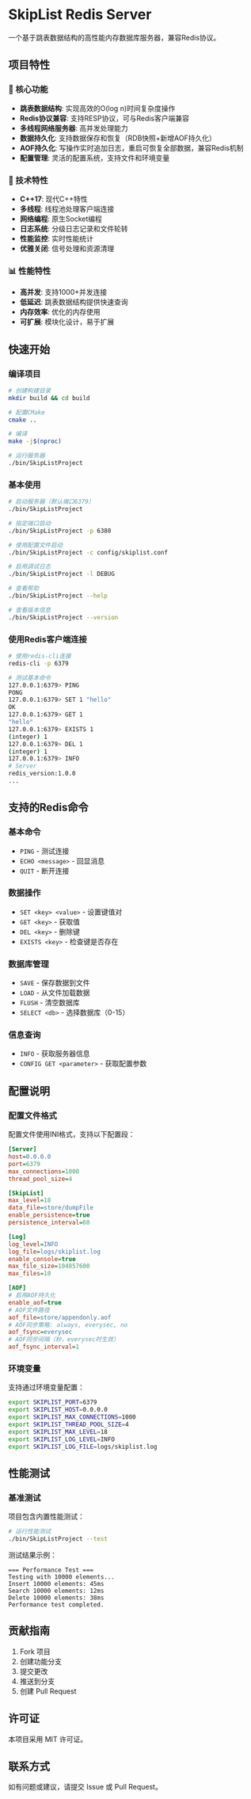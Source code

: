 # SkipList Redis Server

一个基于跳表数据结构的高性能内存数据库服务器，兼容Redis协议。

## 项目特性

### 🚀 核心功能
- **跳表数据结构**: 实现高效的O(log n)时间复杂度操作
- **Redis协议兼容**: 支持RESP协议，可与Redis客户端兼容
- **多线程网络服务器**: 高并发处理能力
- **数据持久化**: 支持数据保存和恢复（RDB快照+新增AOF持久化）
- **AOF持久化**: 写操作实时追加日志，重启可恢复全部数据，兼容Redis机制
- **配置管理**: 灵活的配置系统，支持文件和环境变量

### 🔧 技术特性
- **C++17**: 现代C++特性
- **多线程**: 线程池处理客户端连接
- **网络编程**: 原生Socket编程
- **日志系统**: 分级日志记录和文件轮转
- **性能监控**: 实时性能统计
- **优雅关闭**: 信号处理和资源清理

### 📊 性能特性
- **高并发**: 支持1000+并发连接
- **低延迟**: 跳表数据结构提供快速查询
- **内存效率**: 优化的内存使用
- **可扩展**: 模块化设计，易于扩展

## 快速开始

### 编译项目

```bash
# 创建构建目录
mkdir build && cd build

# 配置CMake
cmake ..

# 编译
make -j$(nproc)

# 运行服务器
./bin/SkipListProject
```

### 基本使用

```bash
# 启动服务器（默认端口6379）
./bin/SkipListProject

# 指定端口启动
./bin/SkipListProject -p 6380

# 使用配置文件启动
./bin/SkipListProject -c config/skiplist.conf

# 启用调试日志
./bin/SkipListProject -l DEBUG

# 查看帮助
./bin/SkipListProject --help

# 查看版本信息
./bin/SkipListProject --version
```

### 使用Redis客户端连接

```bash
# 使用redis-cli连接
redis-cli -p 6379

# 测试基本命令
127.0.0.1:6379> PING
PONG
127.0.0.1:6379> SET 1 "hello"
OK
127.0.0.1:6379> GET 1
"hello"
127.0.0.1:6379> EXISTS 1
(integer) 1
127.0.0.1:6379> DEL 1
(integer) 1
127.0.0.1:6379> INFO
# Server
redis_version:1.0.0
...
```

## 支持的Redis命令

### 基本命令
- `PING` - 测试连接
- `ECHO <message>` - 回显消息
- `QUIT` - 断开连接

### 数据操作
- `SET <key> <value>` - 设置键值对
- `GET <key>` - 获取值
- `DEL <key>` - 删除键
- `EXISTS <key>` - 检查键是否存在

### 数据库管理
- `SAVE` - 保存数据到文件
- `LOAD` - 从文件加载数据
- `FLUSH` - 清空数据库
- `SELECT <db>` - 选择数据库（0-15）

### 信息查询
- `INFO` - 获取服务器信息
- `CONFIG GET <parameter>` - 获取配置参数

## 配置说明

### 配置文件格式

配置文件使用INI格式，支持以下配置段：

```ini
[Server]
host=0.0.0.0
port=6379
max_connections=1000
thread_pool_size=4

[SkipList]
max_level=18
data_file=store/dumpFile
enable_persistence=true
persistence_interval=60

[Log]
log_level=INFO
log_file=logs/skiplist.log
enable_console=true
max_file_size=104857600
max_files=10

[AOF]
# 启用AOF持久化
enable_aof=true
# AOF文件路径
aof_file=store/appendonly.aof
# AOF同步策略: always, everysec, no
aof_fsync=everysec
# AOF同步间隔（秒，everysec时生效）
aof_fsync_interval=1
```

### 环境变量

支持通过环境变量配置：

```bash
export SKIPLIST_PORT=6379
export SKIPLIST_HOST=0.0.0.0
export SKIPLIST_MAX_CONNECTIONS=1000
export SKIPLIST_THREAD_POOL_SIZE=4
export SKIPLIST_MAX_LEVEL=18
export SKIPLIST_LOG_LEVEL=INFO
export SKIPLIST_LOG_FILE=logs/skiplist.log
```

## 性能测试

### 基准测试

项目包含内置性能测试：

```bash
# 运行性能测试
./bin/SkipListProject --test
```

测试结果示例：
```
=== Performance Test ===
Testing with 10000 elements...
Insert 10000 elements: 45ms
Search 10000 elements: 12ms
Delete 10000 elements: 38ms
Performance test completed.
```

## 贡献指南

1. Fork 项目
2. 创建功能分支
3. 提交更改
4. 推送到分支
5. 创建 Pull Request

## 许可证

本项目采用 MIT 许可证。

## 联系方式

如有问题或建议，请提交 Issue 或 Pull Request。
